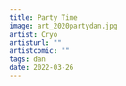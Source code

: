 ```yaml
---
title: Party Time
image: art_2020partydan.jpg
artist: Cryo
artisturl: ""
artistcomic: ""
tags: dan
date: 2022-03-26
---
```

